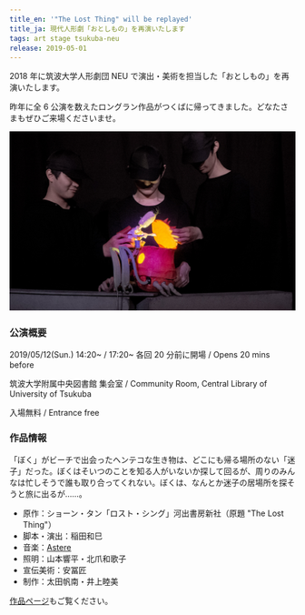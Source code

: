 ```yaml
---
title_en: '"The Lost Thing" will be replayed'
title_ja: 現代人形劇「おとしもの」を再演いたします
tags: art stage tsukuba-neu
release: 2019-05-01
---
```


2018 年に筑波大学人形劇団 NEU で演出・美術を担当した「おとしもの」を再演いたします。

昨年に全 6 公演を数えたロングラン作品がつくばに帰ってきました。どなたさまもぜひご来場くださいませ。

![](/works/the-lost-thing/the-lost-thing_cover.jpg)

### 公演概要

2019/05/12(Sun.) 14:20~ / 17:20~ 各回 20 分前に開場 / Opens 20 mins before

筑波大学附属中央図書館 集会室 / Community Room, Central Library of University of Tsukuba

入場無料 / Entrance free

### 作品情報

「ぼく」がビーチで出会ったヘンテコな生き物は、どこにも帰る場所のない「迷子」だった。ぼくはそいつのことを知る人がいないか探して回るが、周りのみんなは忙しそうで誰も取り合ってくれない。ぼくは、なんとか迷子の居場所を探そうと旅に出るが……。

- 原作：ショーン・タン「ロスト・シング」河出書房新社（原題 "The Lost Thing"）
- 脚本・演出：稲田和巳
- 音楽：[Astere](https://astere.jp)
- 照明：山本響平・北爪和歌子
- 宣伝美術：安冨匠
- 制作：太田帆南・井上睦美

[作品ページ](/pages/works/the-lost-thing.md)もご覧ください。

